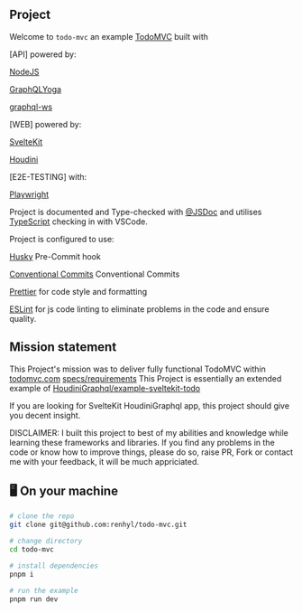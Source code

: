 ## Project

Welcome to `todo-mvc` an example [TodoMVC](https://github.com/tastejs/todomvc) built with

[API] powered by:

[NodeJS](https://nodejs.org/)

[GraphQLYoga](https://the-guild.dev/graphql/yoga-server/)

[graphql-ws](https://github.com/enisdenjo/graphql-ws)

[WEB] powered by:

[SvelteKit](https://kit.svelte.dev/)

[Houdini](https://houdinigraphql.com/)

[E2E-TESTING] with:

[Playwright](https://playwright.dev/)

Project is documented and Type-checked with [@JSDoc](https://jsdoc.app/) and utilises [TypeScript](https://www.typescriptlang.org/) checking in with VSCode.

Project is configured to use:

[Husky](https://typicode.github.io/husky/) Pre-Commit hook

[Conventional Commits](https://www.conventionalcommits.org/en/v1.0.0/) Conventional Commits

[Prettier](https://prettier.io/) for code style and formatting

[ESLint](https://eslint.org/) for js code linting to eliminate problems in the code and ensure quality.

## Mission statement

This Project's mission was to deliver fully functional TodoMVC within [todomvc.com](https://todomvc.com/) [specs/requirements](https://github.com/tastejs/todomvc/blob/master/app-spec.md)
This Project is essentially an extended example of [HoudiniGraphql/example-sveltekit-todo](https://github.com/HoudiniGraphql/example-sveltekit-todo)

If you are looking for SvelteKit HoudiniGraphql app, this project should give you decent insight.

DISCLAIMER: I built this project to best of my abilities and knowledge while learning these frameworks and libraries. If you find any problems in the code or know how to improve things, please do so, raise PR, Fork or contact me with your feedback, it will be much appriciated.

## 🖥️ On your machine

```sh
# clone the repo
git clone git@github.com:renhyl/todo-mvc.git

# change directory
cd todo-mvc

# install dependencies
pnpm i

# run the example
pnpm run dev
```
